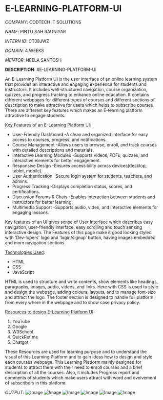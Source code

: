 # E-LEARNING-PLATFORM-UI

*COMPANY*: CODTECH IT SOLUTIONS

*NAME*: PINTU SAH RAUNIYAR

*INTERN ID*: CT08JWZ

*DOMAIN*: 4 WEEKS

*MENTOR*: NEELA SANTOSH

**DESCRIPTION**:
#E-LEARNING-PLATFORM-UI

An E-Learning Platform UI is the user interface of an online learning system that provides an interactive and engaging experience for students and instructors. It includes well-structured navigation, course organization, quizzes, and progress tracking to enhance online education. It contains different webpages for different types of courses and different sections of description to make attractive for users which helps to subscribe courses. There are different key features which makes an E-learning platform attractive to engage students.

<u>Key Features of an E-Learning Platform UI:</u>
- User-Friendly Dashboard -A clean and organized interface for easy access to courses, progress, and notifications.
- Course Management -Allows users to browse, enroll, and track courses with detailed descriptions and materials.
- Interactive Learning Modules -Supports videos, PDFs, quizzes, and interactive elements for better engagement.
- Responsive Design -Ensures accessibility across devices(desktop, tablet, mobile).
- User Authentication -Secure login system for students, teachers, and admins.
- Progress Tracking -Displays completion status, scores, and certifications.
- Discussion Forums & Chats -Enables interaction between students and instructors for better learning.
- Multimedia Support -Supports audio, video, and interactive elements for engaging lessons.

Key features of an UI gives sense of User Interface which describes easy navigation, user-friendly interface, easy scrolling and touch sensing interactive design. The Features of this page make it good looking styled with 'Dev-lopers' logo and 'login/signup' button, having images embedded and more navigation sections.

<u>Technologies Used</u>:
- HTML
- CSS
- JavaScript

HTML is used to structure and write contents, show elements like headings, paragraphs, images, audio, videos, and links. Here with CSS is used to style and design the webpage, adding colours, layouts, and to manage font-size and attract the logo. The footer section is designed to handle full platform from every where in the webpage and to show case privacy policy.

<u>Resources to design E-Learning Platform UI</u>:
1. YouTube
2. Google
3. W3School
4. QuickRef.me
5. Chatgpt
   
These Resources are used for learning purpose and to understand the visual of this Learning Platform and to gain ideas how to design and style each courses webpage. This Learning Platform mainly designed for students to attract them with their need to enroll courses and a brief description of all the courses. Also, it includes Progress report and comments of students which make users attract with word and evolvement of subscribers in this platform.

*OUTPUT*:
![Image](https://github.com/user-attachments/assets/51db7390-755e-45b5-8426-e64825afd269)
![Image](https://github.com/user-attachments/assets/b8762938-1bfc-42f0-8e1a-6f0ab9f860d5)
![Image](https://github.com/user-attachments/assets/e1f3aa72-e18d-4131-a14c-a99ecf1fa492)
![Image](https://github.com/user-attachments/assets/a81d366b-6919-4733-b069-b141b83ff3b0)
![Image](https://github.com/user-attachments/assets/a95d4aae-af83-4d7a-8499-56d27e039dad)
![Image](https://github.com/user-attachments/assets/31771e51-6d0c-4398-868d-56e64d0e4e5c)
